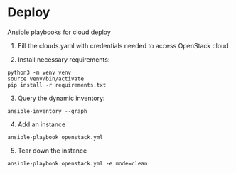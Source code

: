 # Deploy
Ansible playbooks for cloud deploy

1. Fill the clouds.yaml with credentials needed to access OpenStack cloud

2. Install necessary requirements:

```
python3 -m venv venv
source venv/bin/activate
pip install -r requirements.txt
```

3. Query the dynamic inventory:

```
ansible-inventory --graph
```

4. Add an instance

```
ansible-playbook openstack.yml
```

5. Tear down the instance

```
ansible-playbook openstack.yml -e mode=clean
```